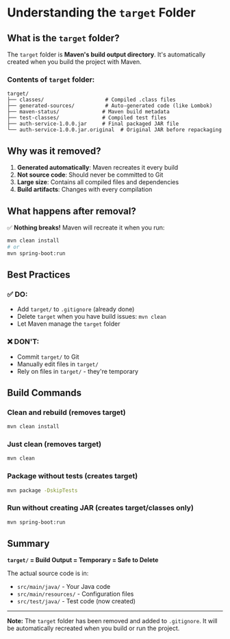 # Understanding the `target` Folder

## What is the `target` folder?

The `target` folder is **Maven's build output directory**. It's automatically created when you build the project with Maven.

### Contents of `target` folder:
```
target/
├── classes/                    # Compiled .class files
├── generated-sources/          # Auto-generated code (like Lombok)
├── maven-status/              # Maven build metadata
├── test-classes/              # Compiled test files
├── auth-service-1.0.0.jar     # Final packaged JAR file
└── auth-service-1.0.0.jar.original  # Original JAR before repackaging
```

## Why was it removed?

1. **Generated automatically**: Maven recreates it every build
2. **Not source code**: Should never be committed to Git
3. **Large size**: Contains all compiled files and dependencies
4. **Build artifacts**: Changes with every compilation

## What happens after removal?

✅ **Nothing breaks!** Maven will recreate it when you run:
```bash
mvn clean install
# or
mvn spring-boot:run
```

## Best Practices

### ✅ DO:
- Add `target/` to `.gitignore` (already done)
- Delete `target` when you have build issues: `mvn clean`
- Let Maven manage the `target` folder

### ❌ DON'T:
- Commit `target/` to Git
- Manually edit files in `target/`
- Rely on files in `target/` - they're temporary

## Build Commands

### Clean and rebuild (removes target)
```bash
mvn clean install
```

### Just clean (removes target)
```bash
mvn clean
```

### Package without tests (creates target)
```bash
mvn package -DskipTests
```

### Run without creating JAR (creates target/classes only)
```bash
mvn spring-boot:run
```

## Summary

**`target/` = Build Output = Temporary = Safe to Delete**

The actual source code is in:
- `src/main/java/` - Your Java code
- `src/main/resources/` - Configuration files
- `src/test/java/` - Test code (now created)

---

**Note:** The `target` folder has been removed and added to `.gitignore`. It will be automatically recreated when you build or run the project.

